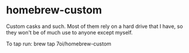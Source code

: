homebrew-custom
===============

Custom casks and such. Most of them rely on a hard drive that I have, so they won't be of much use to anyone except myself.

To tap run: brew tap 7oi/homebrew-custom
